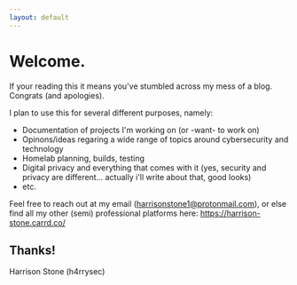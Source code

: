 ```yaml
---
layout: default
---
```


# Welcome.

If your reading this it means you've stumbled across my mess of a blog. Congrats (and apologies).

I plan to use this for several different purposes, namely:
  - Documentation of projects I'm working on (or -want- to work on)
  - Opinons/ideas regaring a wide range of topics around cybersecurity and technology
  - Homelab planning, builds, testing
  - Digital privacy and everything that comes with it (yes, security and privacy are different... actually i'll write about that, good looks)
  - etc.

  Feel free to reach out at my email (harrisonstone1@protonmail.com), or else find all my other (semi) professional platforms here: https://harrison-stone.carrd.co/

## Thanks!

Harrison Stone (h4rrysec)